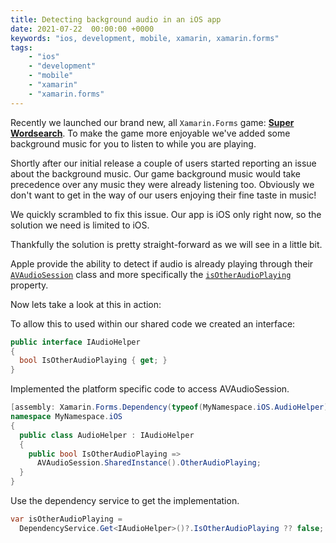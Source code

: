 ```yaml
---
title: Detecting background audio in an iOS app
date: 2021-07-22  00:00:00 +0000
keywords: "ios, development, mobile, xamarin, xamarin.forms"
tags:
    - "ios"
    - "development"
    - "mobile"
    - "xamarin"
    - "xamarin.forms"
---
```

Recently we launched our brand new, all `Xamarin.Forms` game: **[Super Wordsearch](https://www.superwordsearch.com/)**. To make the game more enjoyable we've added some background music for you to listen to while you are playing.

Shortly after our initial release a couple of users started reporting an issue about the background music. Our game background music would take precedence over any music they were already listening too. Obviously we don't want to get in the way of our users enjoying their fine taste in music!

We quickly scrambled to fix this issue. Our app is iOS only right now, so the solution we need is limited to iOS.

Thankfully the solution is pretty straight-forward as we will see in a little bit.

Apple provide the ability to detect if audio is already playing through their [`AVAudioSession`](https://developer.apple.com/documentation/avfaudio/avaudiosession) class and more specifically the [`isOtherAudioPlaying`](https://developer.apple.com/documentation/avfaudio/avaudiosession/1616610-isotheraudioplaying) property.

Now lets take a look at this in action:

To allow this to used within our shared code we created an interface:

```csharp
public interface IAudioHelper  
{  
  bool IsOtherAudioPlaying { get; }  
}
```

Implemented the platform specific code to access AVAudioSession.

```csharp
[assembly: Xamarin.Forms.Dependency(typeof(MyNamespace.iOS.AudioHelper))]  
namespace MyNamespace.iOS  
{  
  public class AudioHelper : IAudioHelper  
  {  
    public bool IsOtherAudioPlaying => 
      AVAudioSession.SharedInstance().OtherAudioPlaying;  
  }  
}
```

Use the dependency service to get the implementation.

```csharp
var isOtherAudioPlaying =  
  DependencyService.Get<IAudioHelper>()?.IsOtherAudioPlaying ?? false;
```
